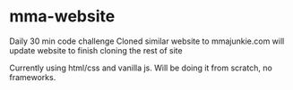# mma-website

Daily 30 min code challenge
Cloned similar website to mmajunkie.com
will update website to finish cloning the rest of site

Currently using html/css and vanilla js. Will be doing it from scratch, no frameworks.
